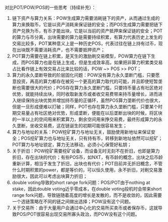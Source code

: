 对比POT/POW/POS的一些思考（持续补充）：

1. 链下资产与算力关系：POW生成算力需要消耗链下的资产，从而通过生成的算力来换取币，它是以资产消耗来保证链的安全；而POS生成算力需要把链下资产兑换为币，有币才能出块，它是以当前的资产抵押来保证链的安全；POT的算力与币分离，出块需要的算力是需要持续积累，有算力代表历史上发生的交易比较多，POT某种意义上是一种历史POS，代表过往在链上持有过币，现在出块既不需要消耗资产，也不需要抵押资产；
2. POT算力需要在链上积累，是天生的激励刷交易模型，POW算力在链下生成，而POS算力也是在链上生成，但是生成效率高，如果把非算力积累类交易占比看作链上有效交易占比来比较的话，POW ~> POS >> POT；
3. 算力的永久垄断导致的阶层固化问题：POW没有算力永久垄断门槛，只要愿意投资，再高的算力都存在被另一个更高的算力取代的可能，并且即使短暂垄断也需要很大的代价；POS存在算力永久垄断门槛，只要持币量占有社区绝对优势，就能持续出块，同时收取新发币或者收交易费带来持币量增长，进而进入继续保持出块优势并增加持币量的正循环，虽然POS算力垄断代价也很大，但是一旦形成便难以打破；同样，POT也存在算力永久垄断门槛，只要某个时期交易量占有社区绝对优势，形成垄断，便能在以后垄断出块的时候，将区块的一半以上的空间用来积累算力，剩余空间用来挣交易费，最终形成算力的永久垄断，坐收交易费，这在链诞生的初期可能很容易发生；
4. 算力与地址的关系：POW挖矿算力与地址无关，鼓励使用新地址来保证安全；POS挖矿算力也与地址无关，只有持有币，转移到新地址依然可以挖矿；POT算力与地址锁定，算力无法移动，必须小心保管好私钥；
5. 关于折旧：POW挖矿需要挖矿设备，而设备无时无刻不在折旧，也即是算力折旧，存在出块的代价；有些POS币，如NXT，有币龄的概念，出块之后币龄重新计算，相当于发生了折旧，出块也有代价；POT目前并无折旧概念，不管什么时期积累的power，都是等价的，可以恒久使用，永不折旧，对刷交易激励很大，因此可以考虑出块算力折旧；
6. double voting导致的short range fork问题：POS/POT由于nothing at stake，因此double voting近乎零成本，在double voting投机时会带来short range fork问题，导致链随着高度的增长是发散的，而不是收敛的，因此需要一个选链策略在不同的链之间做出选择；POW没有这个问题。
7. 关于交易所：由于大量用户会通过中心化的交易所买卖币或者保存币，这就导致POS/POT很容易出现交易所寡头政治，而POW没有这个问题。

